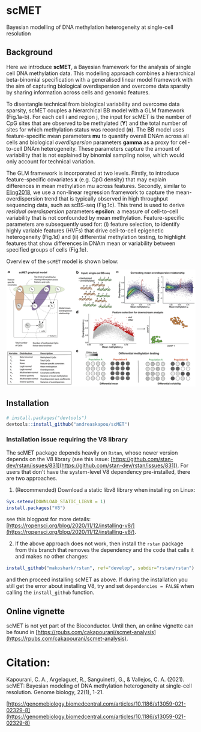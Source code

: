 # scMET
Bayesian modelling of DNA methylation heterogeneity at single-cell resolution

## Background
Here we introduce __scMET__, a Bayesian framework for the analysis of single cell DNA methylation data. This modelling approach combines a hierarchical beta-binomial specification with a generalised linear model framework with the aim of capturing biological overdispersion and overcome data sparsity by sharing information across cells and genomic features.

To disentangle technical from biological variability and overcome data sparsity, scMET couples a hierarchical BB model with a GLM framework (Fig.1a-b). For each cell i and region j, the input for scMET is the number of CpG sites that are observed to be methylated (__Y__) and the total number of sites for which methylation status was recorded (__n__). The BB model uses feature-specific mean parameters __mu__ to quantify overall DNAm across all cells and biological _overdispersion_ parameters __gamma__ as a proxy for cell-to-cell DNAm heterogeneity. These parameters capture the amount of variability that is not explained by binomial sampling noise, which would only account for technical variation.

The GLM framework is incorporated at two levels. Firstly, to introduce feature-specific covariates __x__ (e.g. CpG density) that may explain differences in mean methylation mu across features. Secondly, similar to [Eling2018](https://pubmed.ncbi.nlm.nih.gov/30172840/), we use a non-linear regression framework to capture the mean-overdispersion trend that is typically observed in high throughput sequencing data, such as scBS-seq (Fig.1c). This trend is used to derive _residual overdispersion_ parameters __epsilon__: a measure of cell-to-cell variability that is not confounded by mean methylation. Feature-specific parameters are subsequently used for: (i) feature selection, to identify highly variable features (HVFs) that drive cell-to-cell epigenetic heterogeneity (Fig.1d) and (ii) differential methylation testing, to highlight features that show differences in DNAm mean or variability between specified groups of cells (Fig.1e). 

Overview of the `scMET` model is shown below:

![](inst/figures/scmet-motivation.png)

## Installation
```R
# install.packages("devtools")
devtools::install_github("andreaskapou/scMET")
```
### Installation issue requiring the V8 library
The scMET package depends heavily on `Rstan`, whose newer version depends on the V8 library (see this issue: [https://github.com/stan-dev/rstan/issues/831](https://github.com/stan-dev/rstan/issues/831)). For users that don't have the system-level V8 dependency pre-installed, there are two approaches.

1. (Recommended) Download a static libv8 library when installing on Linux:
```R
Sys.setenv(DOWNLOAD_STATIC_LIBV8 = 1)
install.packages("V8")
```
see this blogpost for more details: [https://ropensci.org/blog/2020/11/12/installing-v8/](https://ropensci.org/blog/2020/11/12/installing-v8/).

2. If the above approach does not work, then install the `rstan` package from this branch that removes the dependency and the code that calls it and makes no other changes:
```R
install_github("makoshark/rstan", ref="develop", subdir="rstan/rstan")
```
and then proceed installing scMET as above. If during the installation you still get the error about installing V8, try and set `dependencies = FALSE` when calling the `install_github` function.

## Online vignette
scMET is not yet part of the Bioconductor. Until then, an online vignette can be found in
[https://rpubs.com/cakapourani/scmet-analysis](https://rpubs.com/cakapourani/scmet-analysis).


# Citation:
Kapourani, C. A., Argelaguet, R., Sanguinetti, G., & Vallejos, C. A. (2021). scMET: Bayesian modeling of DNA methylation heterogeneity at single-cell resolution. Genome biology, 22(1), 1-21.

[https://genomebiology.biomedcentral.com/articles/10.1186/s13059-021-02329-8](https://genomebiology.biomedcentral.com/articles/10.1186/s13059-021-02329-8)

